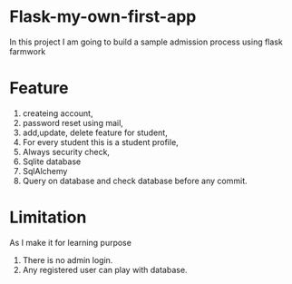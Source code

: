 # Flask-my-own-first-app
In this project I am going to build a sample admission process using flask farmwork
# Feature
1. createing account,
2. password reset using mail,
3. add,update, delete feature for student,
4. For every student this is a student profile,
5. Always security check,
6. Sqlite database
7. SqlAlchemy
8. Query on database and check database before any commit.

# Limitation
As I make it for learning purpose 
1. There is no admin login.
2. Any registered user can play with database.

